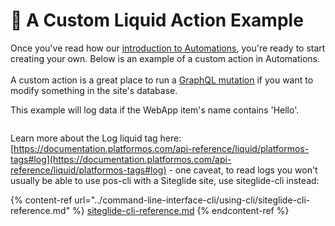 # 🔹 A Custom Liquid Action Example

Once you've read how our [introduction to Automations](about-automations.md), you're ready to start creating your own. Below is an example of a custom action in Automations.\
\
A custom action is a great place to run a [GraphQL mutation](../graphql/tutorial-9-using-mutations-to-create-new-records.md) if you want to modify something in the site's database.

This example will log data if the WebApp item's name contains 'Hello'.

<figure><img src="https://d258lu9myqkejp.cloudfront.net/attachment_images/7f83ddff3cc84c4114dba78b9b695501b322737f21768325913fbd5a9b0bf0a41679653557245.png" alt=""><figcaption></figcaption></figure>

Learn more about the Log liquid tag here: [https://documentation.platformos.com/api-reference/liquid/platformos-tags#log](https://documentation.platformos.com/api-reference/liquid/platformos-tags#log) - one caveat, to read logs you won't usually be able to use pos-cli with a Siteglide site, use siteglide-cli instead:

{% content-ref url="../command-line-interface-cli/using-cli/siteglide-cli-reference.md" %}
[siteglide-cli-reference.md](../command-line-interface-cli/using-cli/siteglide-cli-reference.md)
{% endcontent-ref %}
